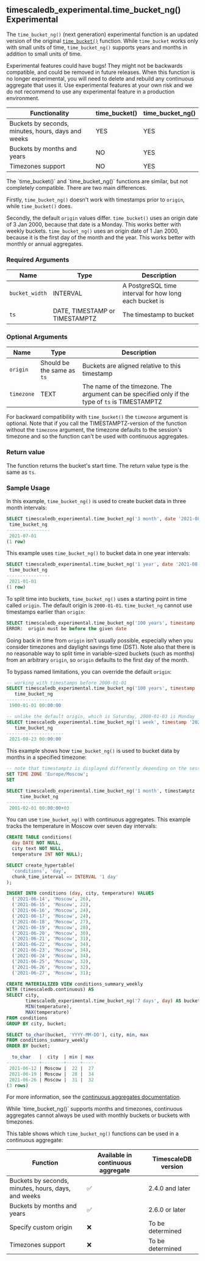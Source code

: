 ## timescaledb_experimental.time_bucket_ng() <tag type="experimental">Experimental</tag>
The `time_bucket_ng()` (next generation) experimental function is an updated
version of  the original [`time_bucket()`][time_bucket] function. While
`time_bucket` works only with small units of time,  `time_bucket_ng()` 
supports years and months in addition to small units of time.

<highlight type="warning">
Experimental features could have bugs! They might not be backwards compatible,
and could be removed in future releases. When this function is no longer experimental, 
you will need to delete and rebuild any continuous aggregate that uses it. 
Use experimental features at your own risk and we do not recommend to use 
any experimental feature in a production environment.
</highlight>

Functionality | time_bucket() | time_bucket_ng()
--------------|---------------|-----------------
Buckets by seconds, minutes, hours, days and weeks | YES | YES
Buckets by months and years | NO | YES
Timezones support | NO | YES

<highlight type="warning">
The `time_bucket()` and `time_bucket_ng()` functions are similar, but not
completely compatible. There are two main differences.

Firstly, `time_bucket_ng()` doesn't work with timestamps prior to `origin`,
while `time_bucket()` does.

Secondly, the default `origin` values differ. `time_bucket()` uses an origin
date of 3 Jan 2000, because that date is a Monday. This works better with
weekly buckets. `time_bucket_ng()` uses an origin date of 1 Jan 2000, because
it is the first day of the month and the year. This works better with monthly
or annual aggregates.
</highlight>

### Required Arguments

|Name|Type|Description|
|---|---|---|
| `bucket_width` | INTERVAL | A PostgreSQL time interval for how long each bucket is |
| `ts` | DATE, TIMESTAMP or TIMESTAMPTZ | The timestamp to bucket |

### Optional Arguments

|Name|Type|Description|
|---|---|---|
| `origin` | Should be the same as `ts` | Buckets are aligned relative to this timestamp |
| `timezone` | TEXT | The name of the timezone. The argument can be specified only if the type of `ts` is TIMESTAMPTZ |

For backward compatibility with `time_bucket()` the `timezone` argument is
optional. Note that if you call the TIMESTAMPTZ-version of the function
without the `timezone` argument, the timezone defaults to the session's
timezone and so the function can't be used with continuous aggregates.

### Return value

The function returns the bucket's start time. The return value type is the
same as `ts`.


### Sample Usage

In this example, `time_bucket_ng()` is used to create bucket data in three month
intervals:

```sql
SELECT timescaledb_experimental.time_bucket_ng('3 month', date '2021-08-01');
 time_bucket_ng
----------------
 2021-07-01
(1 row)
```

This example uses `time_bucket_ng()` to bucket data in one year intervals:

```sql
SELECT timescaledb_experimental.time_bucket_ng('1 year', date '2021-08-01');
 time_bucket_ng
----------------
 2021-01-01
(1 row)
```

To split time into buckets, `time_bucket_ng()` uses a starting point in time
called `origin`. The default origin is `2000-01-01`. `time_bucket_ng` cannot use
timestamps earlier than `origin`:

```sql
SELECT timescaledb_experimental.time_bucket_ng('100 years', timestamp '1988-05-08');
ERROR:  origin must be before the given date
```

Going back in time from `origin` isn't usually possible, especially when you
consider timezones and daylight savings time (DST). Note also that there is no
reasonable way to split time in variable-sized buckets (such as months) from an
arbitrary `origin`, so `origin` defaults to the first day of the month.

To bypass named limitations, you can override the default `origin`:

```sql
-- working with timestamps before 2000-01-01
SELECT timescaledb_experimental.time_bucket_ng('100 years', timestamp '1988-05-08', origin => '1900-01-01');
   time_bucket_ng
---------------------
 1900-01-01 00:00:00

-- unlike the default origin, which is Saturday, 2000-01-03 is Monday
SELECT timescaledb_experimental.time_bucket_ng('1 week', timestamp '2021-08-26', origin => '2000-01-03');
   time_bucket_ng
---------------------
 2021-08-23 00:00:00
```

This example shows how `time_bucket_ng()` is used to bucket data
by months in a specified timezone:

```sql
-- note that timestamptz is displayed differently depending on the session parameters
SET TIME ZONE 'Europe/Moscow';
SET

SELECT timescaledb_experimental.time_bucket_ng('1 month', timestamptz '2001-02-03 12:34:56 MSK', timezone => 'Europe/Moscow');
     time_bucket_ng
------------------------
 2001-02-01 00:00:00+03
```

You can use `time_bucket_ng()` with continuous aggregates. This example tracks
the temperature in Moscow over seven day intervals:

```sql
CREATE TABLE conditions(
  day DATE NOT NULL,
  city text NOT NULL,
  temperature INT NOT NULL);

SELECT create_hypertable(
  'conditions', 'day',
  chunk_time_interval => INTERVAL '1 day'
);

INSERT INTO conditions (day, city, temperature) VALUES
  ('2021-06-14', 'Moscow', 26),
  ('2021-06-15', 'Moscow', 22),
  ('2021-06-16', 'Moscow', 24),
  ('2021-06-17', 'Moscow', 24),
  ('2021-06-18', 'Moscow', 27),
  ('2021-06-19', 'Moscow', 28),
  ('2021-06-20', 'Moscow', 30),
  ('2021-06-21', 'Moscow', 31),
  ('2021-06-22', 'Moscow', 34),
  ('2021-06-23', 'Moscow', 34),
  ('2021-06-24', 'Moscow', 34),
  ('2021-06-25', 'Moscow', 32),
  ('2021-06-26', 'Moscow', 32),
  ('2021-06-27', 'Moscow', 31);

CREATE MATERIALIZED VIEW conditions_summary_weekly
WITH (timescaledb.continuous) AS
SELECT city,
       timescaledb_experimental.time_bucket_ng('7 days', day) AS bucket,
       MIN(temperature),
       MAX(temperature)
FROM conditions
GROUP BY city, bucket;

SELECT to_char(bucket, 'YYYY-MM-DD'), city, min, max
FROM conditions_summary_weekly
ORDER BY bucket;

  to_char   |  city  | min | max
------------+--------+-----+-----
 2021-06-12 | Moscow |  22 |  27
 2021-06-19 | Moscow |  28 |  34
 2021-06-26 | Moscow |  31 |  32
(3 rows)
```

For more information, see the [continuous aggregates documentation][caggs].

<highlight type="important">
While `time_bucket_ng()` supports months and timezones, 
continuous aggregates cannot always be used with monthly 
buckets or buckets with timezones. 
</highlight>

This table shows which `time_bucket_ng()` functions can be used in a continuous aggregate:

|Function|Available in continuous aggregate|TimescaleDB version|
|-|-|-|
|Buckets by seconds, minutes, hours, days, and weeks|✅|2.4.0 and later|
|Buckets by months and years|✅|2.6.0 or later|
|Specify custom origin|❌|To be determined|
|Timezones support|❌|To be determined|

[time_bucket]: /hyperfunctions/time_bucket/
[caggs]: /timescaledb/:currentVersion:/overview/core-concepts/continuous-aggregates/

